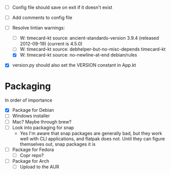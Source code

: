 - [ ] Config file should save on exit if it doesn't exist
- [ ] Add comments to config file

- [ ] Resolve lintian warnings:
  - [ ] W: timecard-kt source: ancient-standards-version 3.9.4 (released 2012-09-19) (current is 4.5.0)
  - [ ] W: timecard-kt source: debhelper-but-no-misc-depends timecard-kt
  - [x] W: timecard-kt source: no-newline-at-end debian/rules

- [x] version.py should also set the VERSION constant in App.kt



# Packaging
In order of importance
- [x] Package for Debian
- [ ] Windows installer
- [ ] Mac? Maybe through brew?
- [ ] Look into packaging for snap
  - Yes I'm aware that snap packages are generally bad, but they work well with CLI applications, and flatpak does not. Until they can figure themselves out, snap packages it is
- [ ] Package for Fedora
  - [ ] Copr repo?
- [ ] Package for Arch
  - [ ] Upload to the AUR
